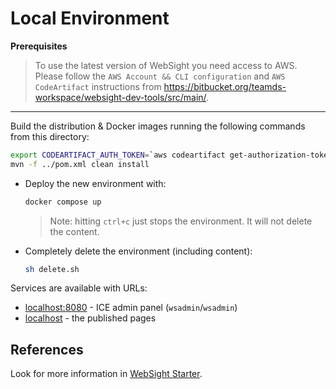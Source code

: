 # Local Environment

**Prerequisites**

> To use the latest version of WebSight you need access to AWS. Please follow the `AWS Account && CLI configuration` and `AWS CodeArtifact` instructions from https://bitbucket.org/teamds-workspace/websight-dev-tools/src/main/.

---

Build the distribution & Docker images running the following commands from this directory:

```bash
export CODEARTIFACT_AUTH_TOKEN=`aws codeartifact get-authorization-token --domain websight --domain-owner 299371835903 --query authorizationToken --output text`
mvn -f ../pom.xml clean install
```

* Deploy the new environment with:
  ```bash
  docker compose up
  ```
  > Note: hitting `ctrl+c` just stops the environment. It will not delete the content.

* Completely delete the environment (including content):
  ```bash
  sh delete.sh
  ```

Services are available with URLs:

- [localhost:8080](http://localhost:8080/) - ICE admin panel (`wsadmin`/`wsadmin`)
- [localhost](http://localhost/) - the published pages

## References
Look for more information in [WebSight Starter](https://github.com/websight-io/starter).
